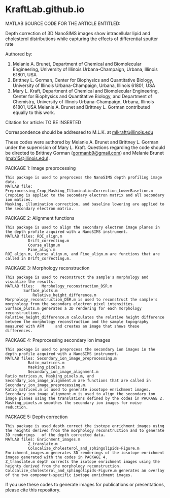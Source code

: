 # KraftLab.github.io
MATLAB SOURCE CODE FOR THE ARTICLE ENTITLED:

Depth correction of 3D NanoSIMS images show intracellular lipid and cholesterol distributions while capturing the effects of differential sputter rate

Authored by:
   1. Melanie A. Brunet, Department of Chemical and Biomolecular Engineering, University of Illinois Urbana-Champaign, Urbana, Illinois 61801, USA
   2. Brittney L. Gorman, Center for Biophysics and Quantitative Biology, University of Illinois Urbana-Champaign, Urbana, Illinois 61801, USA
   3. Mary L. Kraft, Department of Chemical and Biomolecular Engineering, Center for Biophysics and Quantitative Biology, and Department of Chemistry,             University of Illinois Urbana-Champaign, Urbana, Illinois 61801, USA
Melanie A. Brunet and Brittney L. Gorman contributed equally to this work.

Citation for article: TO BE INSERTED

Correspondence should be addressed to M.L.K. at mlkraft@illinois.edu 

These codes were authored by Melanie A. Brunet and Brittney L. Gorman under the supervision of Mary L. Kraft.
Questions regarding the code should be directed to Brittney Gorman (gormanb9@gmail.com) and Melanie Brunet (mab15@illinois.edu).

PACKAGE 1: Image preprocessing

	This package is used to preprocess the NanoSIMS depth profiling image data.
	MATLAB file: Preprocessing_Crop_Masking_IlluminationCorrection_LowerBaseline.m 
	Cropping is applied to the secondary electron matrix and all secondary ion matices.
	Masking, illumination correction, and baseline lowering are applied to the secondary electron matrix. 

PACKAGE 2: Alignment functions

	This package is used to align the secondary electron image planes in the depth profile acquired with a NanoSIMS instrument.
	MATLAB files: ROI_align.m
		      Drift_correcting.m
		      Course_align.m
		      Fine_align.m
	ROI_align.m, Course_align.m, and Fine_align.m are functions that are called in Drift_correcting.m.
	
PACKAGE 3: Morphology reconstruction
	
	This package is used to reconstruct the sample's morphology and visualize the results.
	MATLAB files: 	Morphology_reconstruction_DSR.m
			Surface_plots.m
		        Relative_height_difference.m
	Morphology_reconstruction_DSR.m is used to reconstruct the sample's morphology from the secondary electron pixel intensities.
	Surface_plots.m generates a 3D rendering for each morphology reconstructions.
	Relative_height_difference.m calculates the relative height difference between the morphology reconstruction and the sample topography measured with AFM     and creates an image that shows these differences.
	
PACKAGE 4: Preprocessing secondary ion images
	
	This package is used to preprocess the secondary ion images in the depth profile acquired with a NanoSIMS instrument.
	MATLAB files: Secondary_ion_image_preprocessing.m
		      Ratio_matrices.m
		      Masking_pixels.m
		      Secondary_ion_image_alignment.m 
	Ratio_matrices.m, Masking_pixels.m, and Secondary_ion_image_alignment.m are functions that are called in Secondary_ion_image_preprocessing.m.
	Ratio_matrices.m is used to generate iosotope enrichment images.
	Secondary_ion_image_alignment.m is used to align the secondary ion image planes using the translations defined by the codes in PACKAGE 2. 
	Masking_pixels.m smoothes the secondary ion images for noise reduction. 

PACKAGE 5: Depth correction

	This package is used depth correct the isotope enrichment images using the heights derived from the morphology reconstruction and to generate 3D renderings   of the depth corrected data.
	MATLAB files: Enrichment_images.m
		      Z_translate.m
		      Colocalize_cholesterol_and_sphingolipids-Figure.m
	Enrichment_images.m generates 3D renderings of the iosotope enrichment images generated with the codes in PACKAGE 4.  
	Z_translate.m depth corrects the isotope enrichment images using the heights derived from the morphology reconstruction.
	Colocalize_cholesterol_and_sphingolipids-Figure.m generates an overlay of the two component-specific isotope enrichment images.

If you use these codes to generate images for publications or presentations, please cite this repository.
